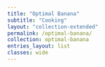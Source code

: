 ```yaml
---
title: "Optimal Banana"
subtitle: "Cooking"
layout: "collection-extended"
permalink: /optimal-banana/
collection: optimal-banana
entries_layout: list
classes: wide
---
```

